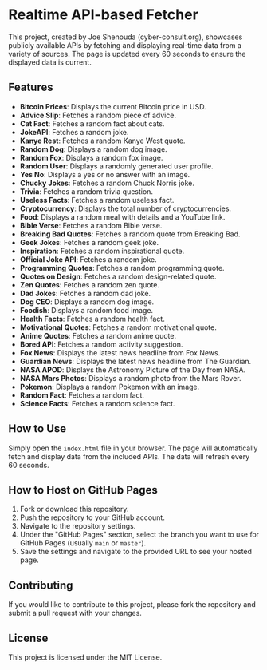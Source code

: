 # Realtime API-based Fetcher

This project, created by Joe Shenouda (cyber-consult.org), showcases publicly available APIs by fetching and displaying real-time data from a variety of sources. The page is updated every 60 seconds to ensure the displayed data is current.

## Features

- **Bitcoin Prices**: Displays the current Bitcoin price in USD.
- **Advice Slip**: Fetches a random piece of advice.
- **Cat Fact**: Fetches a random fact about cats.
- **JokeAPI**: Fetches a random joke.
- **Kanye Rest**: Fetches a random Kanye West quote.
- **Random Dog**: Displays a random dog image.
- **Random Fox**: Displays a random fox image.
- **Random User**: Displays a randomly generated user profile.
- **Yes No**: Displays a yes or no answer with an image.
- **Chucky Jokes**: Fetches a random Chuck Norris joke.
- **Trivia**: Fetches a random trivia question.
- **Useless Facts**: Fetches a random useless fact.
- **Cryptocurrency**: Displays the total number of cryptocurrencies.
- **Food**: Displays a random meal with details and a YouTube link.
- **Bible Verse**: Fetches a random Bible verse.
- **Breaking Bad Quotes**: Fetches a random quote from Breaking Bad.
- **Geek Jokes**: Fetches a random geek joke.
- **Inspiration**: Fetches a random inspirational quote.
- **Official Joke API**: Fetches a random joke.
- **Programming Quotes**: Fetches a random programming quote.
- **Quotes on Design**: Fetches a random design-related quote.
- **Zen Quotes**: Fetches a random zen quote.
- **Dad Jokes**: Fetches a random dad joke.
- **Dog CEO**: Displays a random dog image.
- **Foodish**: Displays a random food image.
- **Health Facts**: Fetches a random health fact.
- **Motivational Quotes**: Fetches a random motivational quote.
- **Anime Quotes**: Fetches a random anime quote.
- **Bored API**: Fetches a random activity suggestion.
- **Fox News**: Displays the latest news headline from Fox News.
- **Guardian News**: Displays the latest news headline from The Guardian.
- **NASA APOD**: Displays the Astronomy Picture of the Day from NASA.
- **NASA Mars Photos**: Displays a random photo from the Mars Rover.
- **Pokemon**: Displays a random Pokemon with an image.
- **Random Fact**: Fetches a random fact.
- **Science Facts**: Fetches a random science fact.

## How to Use

Simply open the `index.html` file in your browser. The page will automatically fetch and display data from the included APIs. The data will refresh every 60 seconds.

## How to Host on GitHub Pages

1. Fork or download this repository.
2. Push the repository to your GitHub account.
3. Navigate to the repository settings.
4. Under the "GitHub Pages" section, select the branch you want to use for GitHub Pages (usually `main` or `master`).
5. Save the settings and navigate to the provided URL to see your hosted page.

## Contributing

If you would like to contribute to this project, please fork the repository and submit a pull request with your changes.

## License

This project is licensed under the MIT License.
